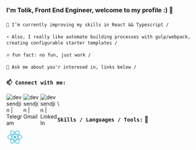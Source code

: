 ## <Title> Hi there 👋 </Title>
### I'm Tolik, Front End Engineer, welcome to my profile :) 📃

#### <List>

    🌱 I’m currently improving my skills in React && Typescript /
    
    ⚡ Also, I really like automate building processes with gulp/webpack, creating configurable starter templates /
    
    🔥 Fun fact: no fun, just work /
    
    💬 Ask me about you'r interesed in, links below /
#### </List>
### **`📫 Connect with me:`**

[<img align="left" alt="devsendjin | Telegram" width="45px" src="https://cdn.jsdelivr.net/npm/simple-icons@3.13.0/icons/telegram.svg" />][telegram]

[<img align="left" alt="devsendjin | Gmail" width="45px" src="https://cdn.jsdelivr.net/npm/simple-icons@3.13.0/icons/gmail.svg" />][gmail]

[<img align="left" alt="devsendjin | LinkedIn" width="45px" src="https://cdn.jsdelivr.net/npm/simple-icons@v3/icons/linkedin.svg" />][linkedin]
\
\
### **`Skills / Languages / Tools:`** 📃
<img align="left" alt="React" width="45px" src="https://raw.githubusercontent.com/devsendjin/devsendjin/main/images/react.svg" />

[telegram]: https://t.me/devsendjin
[gmail]: mailto:anatoliy.skichko.dev@gmail.com
[linkedin]: https://www.linkedin.com/in/anatoliy-skichko
